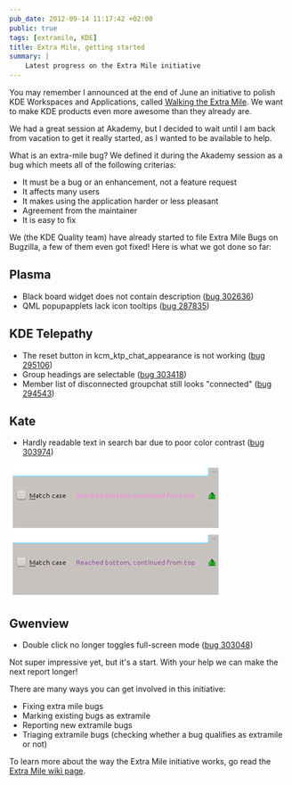 ```yaml
---
pub_date: 2012-09-14 11:17:42 +02:00
public: true
tags: [extramile, KDE]
title: Extra Mile, getting started
summary: |
    Latest progress on the Extra Mile initiative
---
```


You may remember I announced at the end of June an initiative to polish KDE Workspaces and Applications, called [Walking the Extra Mile](/2012/06/28/walking-the-extra-mile/). We want to make KDE products even more awesome than they already are.

We had a great session at Akademy, but I decided to wait until I am back from vacation to get it really started, as I wanted to be available to help.

What is an extra-mile bug? We defined it during the Akademy session as a bug which meets all of the following criterias:

- It must be a bug or an enhancement, not a feature request
- It affects many users
- It makes using the application harder or less pleasant
- Agreement from the maintainer
- It is easy to fix

We (the KDE Quality team) have already started to file Extra Mile Bugs on Bugzilla, a few of them even got fixed! Here is what we got done so far:

## Plasma

- Black board widget does not contain description ([bug 302636](http://bugs.kde.org/show_bug.cgi?id=302636))
- QML popupapplets lack icon tooltips ([bug 287835](http://bugs.kde.org/show_bug.cgi?id=287835))

## KDE Telepathy

- The reset button in kcm_ktp_chat_appearance is not working ([bug 295106](http://bugs.kde.org/show_bug.cgi?id=295106))
- Group headings are selectable ([bug 303418](http://bugs.kde.org/show_bug.cgi?id=303418))
- Member list of disconnected groupchat still looks "connected" ([bug 294543](http://bugs.kde.org/show_bug.cgi?id=294543))

## Kate

- Hardly readable text in search bar due to poor color contrast ([bug 303974](http://bugs.kde.org/show_bug.cgi?id=303974))

![image](oxygen-palette-fix.png)

## Gwenview

- Double click no longer toggles full-screen mode ([bug 303048](http://bugs.kde.org/show_bug.cgi?id=303048))

Not super impressive yet, but it\'s a start. With your help we can make the next report longer!

There are many ways you can get involved in this initiative:

- Fixing extra mile bugs
- Marking existing bugs as extramile
- Reporting new extramile bugs
- Triaging extramile bugs (checking whether a bug qualifies as extramile or not)

To learn more about the way the Extra Mile initiative works, go read the [Extra Mile wiki page](http://community.kde.org/Getinvolved/Extra_Mile).
